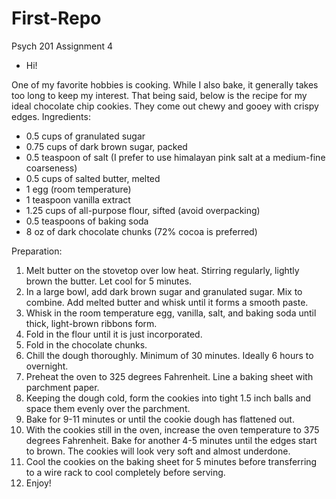 # First-Repo
Psych 201 Assignment 4

- Hi!

One of my favorite hobbies is cooking. While I also bake, it generally takes too long to keep my interest. That being said, below is the recipe for my ideal chocolate chip cookies. They come out chewy and gooey with crispy edges.
Ingredients:
  - 0.5 cups of granulated sugar
  - 0.75 cups of dark brown sugar, packed
  - 0.5 teaspoon of salt (I prefer to use himalayan pink salt at a medium-fine coarseness)
  - 0.5 cups of salted butter, melted
  - 1 egg (room temperature)
  - 1 teaspoon vanilla extract
  - 1.25 cups of all-purpose flour, sifted (avoid overpacking)
  - 0.5 teaspoons of baking soda
  - 8 oz of dark chocolate chunks (72% cocoa is preferred)
 
Preparation:
1) Melt butter on the stovetop over low heat. Stirring regularly, lightly brown the butter. Let cool for 5 minutes.
2) In a large bowl, add dark brown sugar and granulated sugar. Mix to combine. Add melted butter and whisk until it forms a smooth paste.
3) Whisk in the room temperature egg, vanilla, salt, and baking soda until thick, light-brown ribbons form.
4) Fold in the flour until it is just incorporated.
5) Fold in the chocolate chunks.
6) Chill the dough thoroughly. Minimum of 30 minutes. Ideally 6 hours to overnight.
7) Preheat the oven to 325 degrees Fahrenheit. Line a baking sheet with parchment paper.
8) Keeping the dough cold, form the cookies into tight 1.5 inch balls and space them evenly over the parchment.
9) Bake for 9-11 minutes or until the cookie dough has flattened out.
10) With the cookies still in the oven, increase the oven temperature to 375 degrees Fahrenheit. Bake for another 4-5 minutes until the edges start to brown. The cookies will look very soft and almost underdone.
11) Cool the cookies on the baking sheet for 5 minutes before transferring to a wire rack to cool completely before serving.
12) Enjoy!
